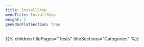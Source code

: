 ```yaml
---
title: InstallShop
menuTitle: InstallShop
weight: 1 
geekdocFlatSection: true
---
```


{{% children titlePages="Tests" titleSections="Categories" %}}
